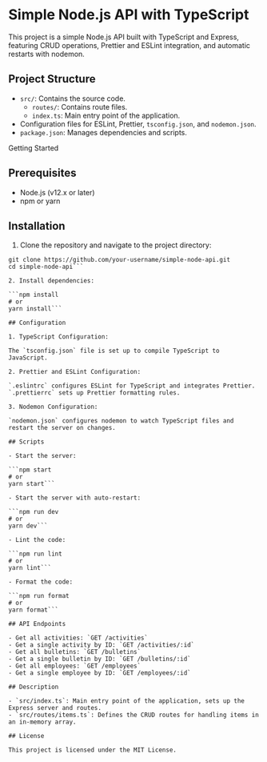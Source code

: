 # Simple Node.js API with TypeScript

This project is a simple Node.js API built with TypeScript and Express, featuring CRUD operations, Prettier and ESLint integration, and automatic restarts with nodemon.

## Project Structure

- `src/`: Contains the source code.
  - `routes/`: Contains route files.
  - `index.ts`: Main entry point of the application.
- Configuration files for ESLint, Prettier, `tsconfig.json`, and `nodemon.json`.
- `package.json`: Manages dependencies and scripts.

Getting Started

## Prerequisites

- Node.js (v12.x or later)
- npm or yarn

## Installation

1. Clone the repository and navigate to the project directory:

````
git clone https://github.com/your-username/simple-node-api.git
cd simple-node-api```

2. Install dependencies:

```npm install
# or
yarn install```

## Configuration

1. TypeScript Configuration:

The `tsconfig.json` file is set up to compile TypeScript to JavaScript.

2. Prettier and ESLint Configuration:

`.eslintrc` configures ESLint for TypeScript and integrates Prettier.
`.prettierrc` sets up Prettier formatting rules.

3. Nodemon Configuration:

`nodemon.json` configures nodemon to watch TypeScript files and restart the server on changes.

## Scripts

- Start the server:

```npm start
# or
yarn start```

- Start the server with auto-restart:

```npm run dev
# or
yarn dev```

- Lint the code:

```npm run lint
# or
yarn lint```

- Format the code:

```npm run format
# or
yarn format```

## API Endpoints

- Get all activities: `GET /activities`
- Get a single activity by ID: `GET /activities/:id`
- Get all bulletins: `GET /bulletins`
- Get a single bulletin by ID: `GET /bulletins/:id`
- Get all employees: `GET /employees`
- Get a single employee by ID: `GET /employees/:id`

## Description

- `src/index.ts`: Main entry point of the application, sets up the Express server and routes.
- `src/routes/items.ts`: Defines the CRUD routes for handling items in an in-memory array.

## License

This project is licensed under the MIT License.
````
